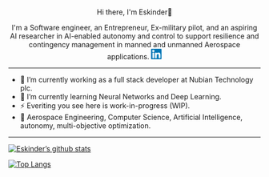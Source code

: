 <!-- <img width="100%" src="https://github.com/iskewabe/iskewabe/assets/24851739/237fdc43-acca-4dc0-bd15-3ac0e198083c" alt="my banner" /> -->

<p align="center"><br>
Hi there, I'm Eskinder👋
</p>
<p align="center">
I'm a Software engineer, an Entrepreneur, Ex-military pilot, and an aspiring AI researcher in AI-enabled autonomy and control to support resilience and contingency management in manned and unmanned Aerospace applications.
<a href="https://www.linkedin.com/in/iskewabe/"><img src="https://raw.githubusercontent.com/iskewabe/iskewabe/main/images/linkedin.svg" alt="iskewabe | LinkedIn" width="21px"/></a>
</p>
<hr>


- 🔭 I’m currently working as a full stack developer at Nubian Technology plc.
- 🌱 I’m currently learning Neural Networks and Deep Learning.
- ⚡ Everiting you see here is work-in-progress (WIP).
- 📜 Aerospace Engineering, Computer Science, Artificial Intelligence, autonomy, multi-objective optimization.
<hr>

[![Eskinder’s github stats](https://github-readme-stats.vercel.app/api?username=iskewabe)](https://github.com/iskewabe)

[![Top Langs](https://github-readme-stats.vercel.app/api/top-langs/?username=iskewabe&layout=compact)](https://github.com/iskewabe)
